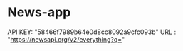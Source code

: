 # News-app
API KEY: "58466f7989b64e0d8cc8092a9cfc093b"
URL : "https://newsapi.org/v2/everything?q="
